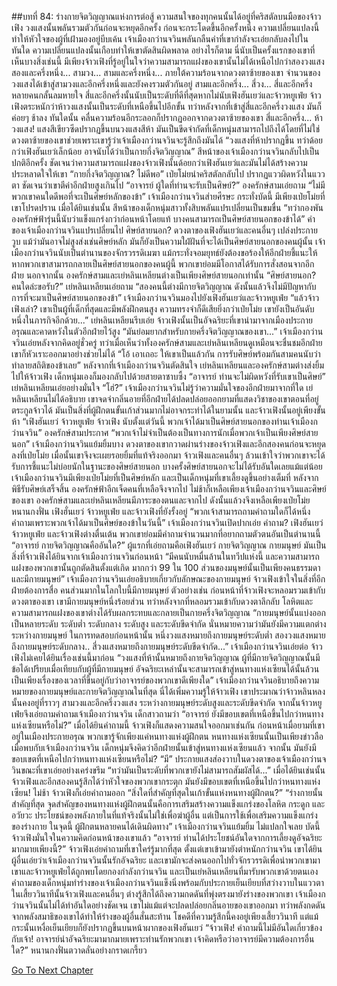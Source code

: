 ##บทที่ 84: ร่างกายจิตวิญญาณแห่งการต่อสู้
ความสนใจของทุกคนนั้นได้อยู่ที่คริสตัลบนมือของจ้าวเฟิง วงแสงนั้นพลันรวมตัวกันก่อนจะหยุดอีกครั้ง ก่อนจะกระโดดขึ้นอีกครั้งหนึ่ง
ความเปลี่ยนแปลงนี้ทำให้หัวใจของผู้ที่เฝ้ามองอยู่บีบเค้น เจ้าเมืองกว่านจวินพลันกลืนคำที่เขากำลังจะเอ่ยกลับลงไปในทันใด ความเปลี่ยนแปลงนั้นเกือบทำให้เขาตัดสินผิดพลาด อย่างไรก็ตาม นี่นับเป็นครั้งแรกของเขาที่เห็นบางสิ่งเช่นนี้
มีเพียงจ้าวเฟิงที่รู้อยู่ในใจว่าความสามารถแฝงของเขานั้นไม่ได้เหนือไปกว่าสองวงแสง
สองและครึ่งหนึ่ง... สามวง... สามและครึ่งหนึ่ง...
ภายใต้ความร้อนจากดวงตาซ้ายของเขา จำนวนของวงแสงได้เข้าสู่สามวงและอีกครึ่งหนึ่งและยังคงรวมตัวกันอยู่
สามและอีกครึ่ง... สี่วง... สี่และอีกครึ่ง
หลายคนกลั้นลมหายใจ สี่และอีกครึ่งนั้นนับเป็นระดับที่ดีที่สุดหากไม่นับเฟิงฮันเยว่และจ้าวหยูเฟ่ย จ้าวเฟิงตระหนักว่าห้าวงแสงนั้นเป็นระดับที่เหนือขึ้นไปอีกขั้น ทว่าหลังจากที่เข้าสู่สี่และอีกครึ่งวงแสง มันก็ค่อยๆ ช้าลง ทันใดนั้น คลื่นความร้อนอีกระลอกก็ปรากฏออกจากดวงตาซ้ายของเขา
สี่และอีกครึ่ง... ห้าวงแสง!
แสงสีเขียวซีดปรากฏขึ้นบนวงแสงสีห้า มันเป็นขีดจำกัดที่เด็กหนุ่มสามารถไปถึงได้โดยที่ไม่ใช่ดวงตาซ้ายของเขาช่วยเพราะเขารู้ว่าเจ้าเมืองกว่านจวินจะรู้สึกถึงมันได้
“วงแสงที่ห้าปรากฏขึ้น ทว่าด้อยกว่าเฟิงฮันเยว่เล็กน้อย อาจนับได้ว่าเป็นกายกึ่งจิตวิญญาณ” สีหน้าของเจ้าเมืองกว่านจวินกลับไปเป็นปกติอีกครั้ง
ชัดเจนว่าความสามารถแฝงของจ้าวเฟิงนั้นด้อยกว่าเฟิงฮันเยว่และมันไม่ได้สร้างความประหลาดใจให้เขา
“กายกึ่งจิตวิญญาณ? ไม่ดีพอ” เป่ยโม่ยนำคริสตัลกลับไป ปรากฏแววผิดหวังในแววตา
ชัดเจนว่าเขาตีค่าอีกฝ่ายสูงเกินไป
“อาจารย์ ผู้ใดที่ท่านจะรับเป็นศิษย์?” องครักษ์สามเอ่ยถาม
“ไม่มีพวกเขาคนใดดีพอที่จะเป็นศิษย์หลักของข้า” เจ้าเมืองกว่านจวินส่ายศีรษะ
กระทั่งบัดนี้ มีเพียงเป่ยโม่ยที่เขาโปรดปราน เมื่อได้ยินเช่นนั้น สีหน้าของเด็กหนุ่มสาวทั้งสิบพลันแปรเปลี่ยนเป็นขมขื่น
“ทว่ากองพันองครักษ์ฟ้ารุ่นนี้นับว่าแข็งแกร่งกว่าก่อนหน้าโดยแท้ บางคนสามารถเป็นศิษย์สายนอกของข้าได้” คำของเจ้าเมืองกว่านจวินแปรเปลี่ยนไป
ศิษย์สายนอก?
ดวงตาของเฟิงฮันเยว่และคนอื่นๆ เปล่งประกายวูบ
แม้ว่ามันอาจไม่สูงส่งเช่นศิษย์หลัก มันก็ยังเป็นความใฝ่ฝันที่จะได้เป็นศิษย์สายนอกของคนผู้นั้น เจ้าเมืองกว่านจวินนับเป็นตำนานของจักรวรรดิเมฆา แม้กระทั่งจอมยุทธ์ยังต้องขอร้องให้อีกฝ่ายชี้แนะให้ หากพวกเขาสามารถกลายเป็นศิษย์สายนอกของคนผู้นี้ พวกเขาย่อมมีโอกาสได้รับการสั่งสอนจากอีกฝ่าย
นอกจากนั้น องครักษ์สามและเย่หลินเหลียนต่างเป็นเพียงศิษย์สายนอกเท่านั้น
“ศิษย์สายนอก? คนใดล่ะขอรับ?” เย่หลินเหลียนเอ่ยถาม
“สองคนนี้ต่างมีกายจิตวิญญาณ ดังนั้นแล้วจึงไม่มีปัญหากับการที่จะมาเป็นศิษย์สายนอกของข้า” เจ้าเมืองกว่านจวินมองไปยังเฟิงฮันเยว่และจ้าวหยูเฟ่ย
“แล้วจ้าวเฟิงเล่า? เขาเป็นผู้ที่เด็กที่สุดและมีพลังฝึกตนสูง ความทรงจำก็ดีเสียยิ่งกว่าเป่ยโม่ย เขายังเป็นอันดับหนึ่งในภารกิจอีกด้วย...” เย่หลินเหลียนรีบเอ่ย
จ้าวเฟิงนั้นเป็นอัจฉริยะที่เขานำมาจากเมืองประกายอรุณและคาดหวังในตัวอีกฝ่ายไว้สูง
“มันย่อมยากสำหรับกายครึ่งจิตวิญญาณของเขา...” เจ้าเมืองกว่านจวินเอ่ยหลังจากคิดอยู่ชั่วครู่
ทว่าเมื่อเห็นว่าทั้งองครักษ์สามและเย่หลินเหลียนดูเหมือนจะชื่นชมอีกฝ่าย เขาก็หัวเราะออกมาอย่างช่วยไม่ได้
“โอ้ เอาเถอะ ให้เขาเป็นแล้วกัน การรับศิษย์พร้อมกันสามคนนับว่าทำลายสถิติของข้าเลย”
หลังจากที่เจ้าเมืองกว่านจวินตัดสินใจ เย่หลินเหลียนและองครักษ์สามต่างส่งยิ้มไปให้จ้าวเฟิง เด็กหนุ่มเองก็มองกลับไปด้วยสายตาซาบซึ้ง
“อาจารย์ ท่านจะไม่ผิดหวังที่รับเขาเป็นศิษย์” เย่หลินเหลียนเอ่ยอย่างมั่นใจ
“โฮ่?” เจ้าเมืองกว่านจวินไม่รู้ว่าความมั่นใจของอีกฝ่ายมาจากที่ใด
เย่หลินเหลียนไม่ได้อธิบาย เขาจดจำกลิ่นอายที่อีกฝ่ายได้ปลดปล่อยออกยามที่แสดงวิชาของเขาตอนที่อยู่ตระกูลจ้าวได้ มันเป็นสิ่งที่ผู้ฝึกตนขั้นเก้าส่วนมากไม่อาจกระทำได้ในยามนั้น และจ้าวเฟิงนั้นอยู่เพียงขั้นห้า
“เฟิงฮันเยว่ จ้าวหยูเฟ่ย จ้าวเฟิง นับตั้งแต่วันนี้ พวกเจ้าได้มาเป็นศิษย์สายนอกของท่านเจ้าเมืองกว่านจวิน” องครักษ์สามประกาศ
“พวกเจ้าไม่จำเป็นต้องเป็นทางการนักเมื่อพวกเจ้าเป็นเพียงศิษย์สายนอก” เจ้าเมืองกว่านจวินแย้มยิ้มบาง
ดวงตาของเขากวาดผ่านร่างของจ้าวเฟิงและอีกสองคนก่อนจะหยุดลงที่เป่ยโม่ย เมื่อนั้นเขาจึงจะเผยรอยยิ้มที่แท้จริงออกมา จ้าวเฟิงและคนอื่นๆ ล้วนเข้าใจว่าพวกเขาจะได้รับการชี้แนะไม่บ่อยนักในฐานะของศิษย์สายนอก บางครั้งศิษย์สายนอกจะไม่ได้รับอันใดเลยแม้แต่น้อย
เจ้าเมืองกว่านจวินมีเพียงเป่ยโม่ยที่เป็นศิษย์หลัก และเป็นเด็กหนุ่มที่เขาเลี้ยงดูขึ้นอย่างเต็มที่ หลังจากพิธีรับศิษย์เสร็จสิ้น องครักษ์ฟ้าอีกเจ็ดคนที่เหลือจึงจากไป
ไม่ช้าก็เหลือเพียงเจ้าเมืองกว่านจวินและศิษย์ของเขา องครักษ์สามและเย่หลินเหลียนมีภาระของตนและจากไป
ดังนั้นแล้วงจึงเหลือเพียงเป่ยโม่ย หนานกงฟั่น เฟิงฮั่นเยว่ จ้าวหยูเฟ่ย และจ้าวเฟิงที่ยังรั้งอยู่
“พวกเจ้าสามารถถามคำถามใดก็ได้หนึ่งคำถามเพราะพวกเจ้าได้มาเป็นศิษย์ของข้าในวันนี้” เจ้าเมืองกว่านจวินเปิดปากเอ่ย
คำถาม?
เฟิงฮันเยว่ จ้าวหยูเฟ่ย และจ้าวเฟิงต่างตื่นเต้น พวกเขาย่อมมีคำถามจำนวนมากที่อยากถามตัวตนอันเป็นตำนานนี้
“อาจารย์ กายจิตวิญญาณคืออันใด?” ผู้แรกที่เอ่ยถามคือเฟิงฮันเยว่
กายจิตวิญญาณ กายมนุษย์
มันเป็นสิ่งที่จ้าวเฟิงได้ยินจากเจ้าเมืองกว่านจวินก่อนหน้า
“มีคนนับหมื่นล้านในทวีปแห่งนี้ และความสามารถแฝงของพวกเขานั้นถูกตัดสินตั้งแต่เกิด มากกว่า 99 ใน 100 ส่วนของมนุษย์นั้นเป็นเพียงคนธรรมดาและมีกายมนุษย์” เจ้าเมืองกว่านจวินเอ่ยอธิบายเกี่ยวกับลักษณะของกายมนุษย์
จ้าวเฟิงเข้าใจในสิ่งที่อีกฝ่ายต้องการสื่อ คนส่วนมากในโลกใบนี้มีกายมนุษย์ ตัวอย่างเช่น ก่อนหน้าที่จ้าวเฟิงจะหลอมรวมเข้ากับดวงตาของเขา เขามีกายมนุษย์หนึ่งร้อยส่วน ทว่าหลังจากที่หลอมรวมเข้ากับดวงตาลึกลับ โลหิตและความสามารถแฝงของเขาต่างได้รับผลกระทบและกลายเป็นกายครึ่งจิตวิญญาณ
“กายมนุษย์นั้นแบ่งออกเป็นหลายระดับ ระดับต่ำ ระดับกลาง ระดับสูง และระดับขีดจำกัด นั่นหมายความว่ามันยังมีความแตกต่างระหว่างกายมนุษย์ ในการทดสอบก่อนหน้านั้น หนึ่งวงแสงหมายถึงกายมนุษย์ระดับต่ำ สองวงแสงหมายถึงกายมนุษย์ระดับกลาง.. สี่วงแสงหมายถึงกายมนุษย์ระดับขีดจำกัด...” เจ้าเมืองกว่านจวินเอ่ยต่อ
จ้าวเฟิงไม่เคยได้ยินเรื่องเช่นนี้มาก่อน
“วงแสงที่ห้านั้นหมายถึงกายจิตวิญญาณ ผู้ที่มีกายจิตวิญญาณนั้นมีข้อได้เปรียบเมื่อเทียบกับผู้ที่มีกายมนุษย์ อัจฉริยะเหล่านั้นจะสามารถเข้าสู่หนทางแห่งเซียนได้นั้นล้วนเป็นเพียงเรื่องของเวลาที่ขึ้นอยู่กับว่าอาจารย์ของพวกเขาดีเพียงใด” เจ้าเมืองกว่านจวินอธิบายถึงความหมายของกายมนุษย์และกายจิตวิญญาณในที่สุด
นี่ได้เพิ่มความรู้ให้จ้าวเฟิง เขาประมาณว่าจ้าวหลินหลงนั้นคงอยู่ที่ราวๆ สามวงและอีกครึ่งวงแสง ระหว่างกายมนุษย์ระดับสูงและระดับขีดจำกัด
จากนั้นจ้าวหยูเฟ่ยจึงเอ่ยถามคำถามเจ้าเมืองกว่านจวิน
เด็กสาวถามว่า
“อาจารย์ ยังมีขอบเขตที่เหนือขึ้นไปกว่าหนทางแห่งเซียนหรือไม่?”
เมื่อได้ยินคำถามนี้ จ้าวเฟิงก็แสดงความสนใจออกมาเช่นกัน ก่อนหน้าเมื่อยามที่เขาอยู่ในเมืองประกายอรุณ พวกเขารู้จักเพียงแค่หนทางแห่งผู้ฝึกตน หนทางแห่งเซียนนั้นเป็นเพียงข่าวลือ เมื่อพบกับเจ้าเมืองกว่านจวิน เด็กหนุ่มจึงคิดว่าอีกฝ่ายนั้นเข้าสู่หนทางแห่งเซียนแล้ว
จากนั้น มันยังมีขอบเขตที่เหนือไปกว่าหนทางแห่งเซียนหรือไม่?
“มี”
ประกายแสงส่องวาบในดวงตาของเจ้าเมืองกว่านจวินขณะที่เขาเอ่ยอย่างเคร่งขรึม
“ทว่ามันเป็นระดับที่พวกเขายังไม่สามารถสัมผัสได้...”
เมื่อได้ยินเช่นนั้น จ้าวเฟิงและอีกสองคนรู้สึกได้ว่าหัวใจของพวกเขากระตุก มันยังมีขอบเขตที่เหนือขึ้นไปกว่าหนทางแห่งเซียน!
ไม่ช้า จ้าวเฟิงก็เอ่ยคำถามออก
“สิ่งใดที่สำคัญที่สุดในเก้าขั้นแห่งหนทางผู้ฝึกตน?”
“ร่างกายนั้นสำคัญที่สุด จุดสำคัญของหนทางแห่งผู้ฝึกตนนั้นคือการเสริมสร้างความแข็งแกร่งของโลหิต กระดูก และอวัยวะ ประโยชน์ของพลังภายในที่แท้จริงนั้นไม่ใช่เพื่อฆ่าผู้อื่น แต่เป็นการใช้เพื่อเสริมความแข็งแกร่งของร่างกาย ในจุดนี้ ผู้ฝึกตนหลายคนได้เดินผิดทาง” เจ้าเมืองกว่านจวินแย้มยิ้ม
ไม่แปลกใจเลย บัดนี้จ้าวเฟิงมั่นใจในความคิดก่อนหน้าของเขาแล้ว
“อาจารย์ ท่านได้ประโยชน์อันใดจากการเลี้ยงดูอัจฉริยะมากมายเพียงนี้?” จ้าวเฟิงเอ่ยคำถามที่เขาใคร่รู้มากที่สุด
ตั้งแต่เขาเข้ามายังตำหนักกว่านจวิน เขาได้ยินผู้อื่นเอ่ยว่าเจ้าเมืองกว่านจวินนั้นรักอัจฉริยะ และเขามักจะส่งคนออกไปทั่วจักรวรรดิเพื่อนำพวกเขามา
เขาและจ้าวหยูเฟ่ยได้ถูกพบโดยกองกำลังกว่านจวิน และเป็นเย่หลินเหลียนที่มารับพวกเขาด้วยตนเอง คำถามของเด็กหนุ่มทำร่างของเจ้าเมืองกว่านจวินแข็งนิ่งพร้อมกับประกายเย็นเยียบที่สว่างวาบในแววตา ในเสี้ยววินาทีนั้นจ้าวเฟิงและคนอื่นๆ ต่างรู้สึกได้ถึงความกดดันที่พุ่งตรงมายังร่างของพวกเขา
เจ้าเมืองกว่านจวินนั้นไม่ได้ทำอันใดอย่างชัดเจน เขาไม่แม้แต่จะปลดปล่อยกลิ่นอายของเขาออกมา ทว่าพลังกดดันจากพลังสมาธิของเขาได้ทำให้ร่างของผู้อื่นสั่นสะท้าน โชคดีที่ความรู้สึกนี้คงอยู่เพียงเสี้ยววินาที แต่แม้กระนั้นเหงื่อเย็นเยียบก็ยังปรากฏขึ้นบนหน้าผากของเฟิงฮันเยว่
“จ้าวเฟิง! คำถามนี้ไม่มีอันใดเกี่ยวข้องกับเจ้า! อาจารย์นำอัจฉริยะมามากมายเพราะท่านรักพวกเขา เจ้าคิดหรือว่าอาจารย์มีความต้องการอื่นใด?” หนานกงฟั่นตวาดลั่นอย่างกราดเกรี้ยว



[Go To Next Chapter]( ./85.md)